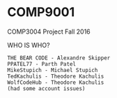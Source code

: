 # COMP9001
COMP3004 Project Fall 2016


WHO IS WHO?

    THE BEAR CODE - Alexandre Skipper
    PPATEL77 - Parth Patel
    MikeStupich - Michael Stupich
    TedKachulis - Theodore Kachulis
    WolfCodeHub - Theodore Kachulis
    (had some account issues)
